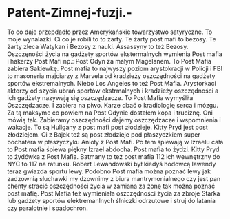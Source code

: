 # Patent-Zimnej-fuzji.-
To co daje przepdadło przez Amerykańskie towarzystwo satyryczne. To moje wynalazki. Ci co je robili to to żarty. Te żarty post mafi to bezosy. Te żarty zleca Watykan i Bezosy z nauki. Assassyny to też Bezosy.  
Oszczęności życia na gadżety sportów ekstermalnych wymienia Post mafia i hakerzy Post Mafi np.: Post Odyn za małym Magelanem. 
To Post Mafia zabiera Sakiewkę. Post mafia to najwyszy poziom arystokracji w Policji i FBI to masoneria majciarzy z Marvela od kradzieży oszczędności na gadżety sportów ekstremalnych. 
Niebo Los Angeles to też Post Mafia. Arystorkaci aktorzy od szycia ubrań sportów ekstrmalnych i kradzieży oszczędności a ich gadżety nazywają się oszczędzacze. To Post Mafia wymyśliła Oszczędzacze. I zabiera na piwo. Karze dbać o kradiologię serca i mózgu. 
Za tą maksyme co powiem na Post Odynie dostałem kopa i truciznę. Oni mówią tak. Zabieramy oszczędności dajemy oszczędzacze i wspomnienia i wakacje. To są Huligany z post mafi post złodzieje. Kitty Pryd jest post złodziejem. Ci z Bajek też są post złodzieje pod płaszyczkiem super bochatera w płaszyczyku Anioły z Post Mafi. 
Po tem śpiewają w Izraelu cała to Post mafia śpiewa piękny Izrael abdocha. Post mafia to żydzi. Kitty Pryd to żydówka z Post Mafia. Batmany to też post mafia 112 ich wewnętrzny do NYC to 117 na ratunku.  Robert Lewandowski był kiedyś hodowcą lawendy teraz gwiazda sportu lewy. Podobno Post mafia można poznać lewy jak zadzownią słuchawki my dzownimy z biura mantrymonialnego czy jest pan chenty stracić oszczędności życia w zamiana za żonę tak można poznać post mafię. Post Mafia też wymieniała oszczędności życia za zbroje Starka lub gadżety sportów elektremanlnych ślniczki odrzutowe i struj do latania czy paralotnie i spadochron. 
